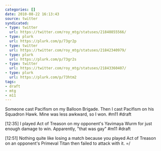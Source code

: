 ```yaml
---
categories: []
date: 2010-08-22 16:13:43
source: twitter
syndicated:
- type: twitter
  url: https://twitter.com/roy_mtg/statuses/21840855566/
- type: plurk
  url: https://plurk.com/p/73gr2p
- type: twitter
  url: https://twitter.com/roy_mtg/statuses/21842340979/
- type: plurk
  url: https://plurk.com/p/73gr2s
- type: twitter
  url: https://twitter.com/roy_mtg/statuses/21843360407/
- type: plurk
  url: https://plurk.com/p/73htm2
tags:
- draft
- mtg
- m11
---
```


Someone cast Pacifism on my Balloon Brigade. Then I cast Pacifism on his Squadron Hawk. Mine was less awkward, so I won. #m11 #draft

<time>[12:35]</time> I played Act of Treason on my opponent's Yavimaya Wurm for just enough damage to win. Apparently, "that was gay" #m11 #draft

<time>[12:51]</time> Nothing quite like losing a match because you played Act of Treason on an opponent's Primeval Titan then failed to attack with it. =/